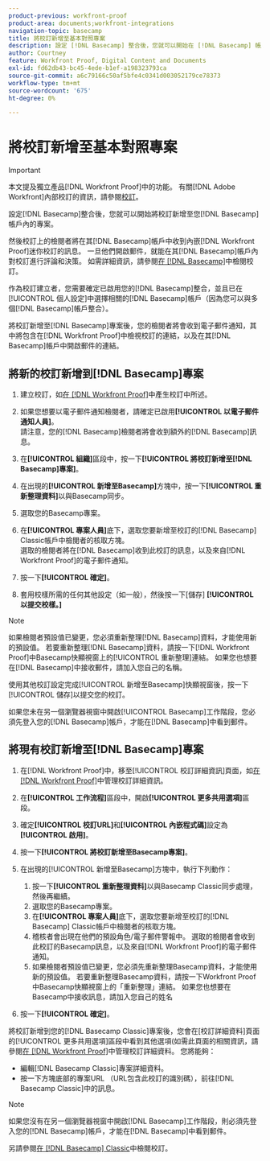 ```yaml
---
product-previous: workfront-proof
product-area: documents;workfront-integrations
navigation-topic: basecamp
title: 將校訂新增至基本對照專案
description: 設定 [!DNL Basecamp] 整合後，您就可以開始在 [!DNL Basecamp] 帳戶內的專案中新增校樣。
author: Courtney
feature: Workfront Proof, Digital Content and Documents
exl-id: fd62db43-bc45-4ede-b1ef-a198323793ca
source-git-commit: a6c79166c50af5bfe4c0341d003052179ce78373
workflow-type: tm+mt
source-wordcount: '675'
ht-degree: 0%

---
```


# 將校訂新增至基本對照專案

>[!IMPORTANT]
>
>本文提及獨立產品[!DNL Workfront Proof]中的功能。 有關[!DNL Adobe Workfront]內部校訂的資訊，請參閱[校訂](../../../review-and-approve-work/proofing/proofing.md)。

設定[!DNL Basecamp]整合後，您就可以開始將校訂新增至您[!DNL Basecamp]帳戶內的專案。

然後校訂上的檢閱者將在其[!DNL Basecamp]帳戶中收到內嵌[!DNL Workfront Proof]迷你校訂的訊息。 一旦他們開啟郵件，就能在其[!DNL Basecamp]帳戶內對校訂進行評論和決策。 如需詳細資訊，請參閱[在 [!DNL Basecamp]](../../../workfront-proof/wp-integrations/basecamp/review-proof-basecamp.md)中檢閱校訂。

作為校訂建立者，您需要確定已啟用您的[!DNL Basecamp]整合，並且已在[!UICONTROL 個人設定]中選擇相關的[!DNL Basecamp]帳戶（因為您可以與多個[!DNL Basecamp]帳戶整合）。

將校訂新增至[!DNL Basecamp]專案後，您的檢閱者將會收到電子郵件通知，其中將包含在[!DNL Workfront Proof]中檢視校訂的連結，以及在其[!DNL Basecamp]帳戶中開啟郵件的連結。

## 將新的校訂新增到[!DNL Basecamp]專案

1. 建立校訂，如[在 [!DNL Workfront Proof]](../../../workfront-proof/wp-work-proofsfiles/create-proofs-and-files/generate-proofs.md)中產生校訂中所述。
1. 如果您想要以電子郵件通知檢閱者，請確定已啟用&#x200B;**[!UICONTROL 以電子郵件通知人員]**。\
   請注意，您的[!DNL Basecamp]檢閱者將會收到額外的[!DNL Basecamp]訊息。

1. 在&#x200B;**[!UICONTROL 組織]**&#x200B;區段中，按一下&#x200B;**[!UICONTROL 將校訂新增至[!DNL Basecamp]專案]**。

1. 在出現的&#x200B;**[!UICONTROL 新增至Basecamp]**&#x200B;方塊中，按一下&#x200B;**[!UICONTROL 重新整理資料]**&#x200B;以與Basecamp同步。

1. 選取您的Basecamp專案。
1. 在&#x200B;**[!UICONTROL 專案人員]**&#x200B;底下，選取您要新增至校訂的[!DNL Basecamp] Classic帳戶中檢閱者的核取方塊。\
   選取的檢閱者將在[!DNL Basecamp]收到此校訂的訊息，以及來自[!DNL Workfront Proof]的電子郵件通知。

1. 按一下&#x200B;**[!UICONTROL 確定]**。
1. 套用校樣所需的任何其他設定（如一般），然後按一下[儲存] **[!UICONTROL 以提交校樣。]**

>[!NOTE]
>
>如果檢閱者預設值已變更，您必須重新整理[!DNL Basecamp]資料，才能使用新的預設值。 若要重新整理[!DNL Basecamp]資料，請按一下[!DNL Workfront Proof]中Basecamp快顯視窗上的[!UICONTROL 重新整理]連結。 如果您也想要在[!DNL Basecamp]中接收郵件，請加入您自己的名稱。
>
>使用其他校訂設定完成[!UICONTROL 新增至Basecamp]快顯視窗後，按一下[!UICONTROL 儲存]以提交您的校訂。
>
>如果您未在另一個瀏覽器視窗中開啟[!UICONTROL Basecamp]工作階段，您必須先登入您的[!DNL Basecamp]帳戶，才能在[!DNL Basecamp]中看到郵件。

## 將現有校訂新增至[!DNL Basecamp]專案

1. 在[!DNL Workfront Proof]中，移至[!UICONTROL 校訂詳細資訊]頁面，如[在 [!DNL Workfront Proof]](../../../workfront-proof/wp-work-proofsfiles/manage-your-work/manage-proof-details.md)中管理校訂詳細資訊。
1. 在&#x200B;**[!UICONTROL 工作流程]**&#x200B;區段中，開啟&#x200B;**[!UICONTROL 更多共用選項]**&#x200B;區段。

1. 確定&#x200B;**[!UICONTROL 校訂URL]**&#x200B;和&#x200B;**[!UICONTROL 內嵌程式碼]**&#x200B;設定為&#x200B;**[!UICONTROL 啟用]**。

1. 按一下&#x200B;**[!UICONTROL 將校訂新增至Basecamp專案]**。
1. 在出現的[!UICONTROL 新增至Basecamp]方塊中，執行下列動作：

   1. 按一下&#x200B;**[!UICONTROL 重新整理資料]**&#x200B;以與Basecamp Classic同步處理，然後再繼續。
   1. 選取您的Basecamp專案。
   1. 在&#x200B;**[!UICONTROL 專案人員]**&#x200B;底下，選取您要新增至校訂的[!DNL Basecamp] Classic帳戶中檢閱者的核取方塊。
   1. 稽核者會出現在他們的預設角色/電子郵件警報中。 選取的檢閱者會收到此校訂的Basecamp訊息，以及來自[!DNL Workfront Proof]的電子郵件通知。
   1. 如果檢閱者預設值已變更，您必須先重新整理Basecamp資料，才能使用新的預設值。 若要重新整理Basecamp資料，請按一下Workfront Proof中Basecamp快顯視窗上的「重新整理」連結。 如果您也想要在Basecamp中接收訊息，請加入您自己的姓名

1. 按一下&#x200B;**[!UICONTROL 確定]**。

將校訂新增到您的[!DNL Basecamp Classic]專案後，您會在[校訂詳細資料]頁面的[!UICONTROL 更多共用選項]區段中看到其他選項(如需此頁面的相關資訊，請參閱[在 [!DNL Workfront Proof]](../../../workfront-proof/wp-work-proofsfiles/manage-your-work/manage-proof-details.md)中管理校訂詳細資料。 您將能夠：

* 編輯[!DNL Basecamp Classic]專案詳細資料。
* 按一下方塊底部的專案URL （URL包含此校訂的識別碼），前往[!DNL Basecamp Classic]中的訊息。

>[!NOTE]
>
>如果您沒有在另一個瀏覽器視窗中開啟[!DNL Basecamp]工作階段，則必須先登入您的[!DNL Basecamp]帳戶，才能在[!DNL Basecamp]中看到郵件。

另請參閱[在 [!DNL Basecamp] Classic](../../../workfront-proof/wp-integrations/basecamp-classic/review-proof-basecamp-classic.md)中檢閱校訂。
